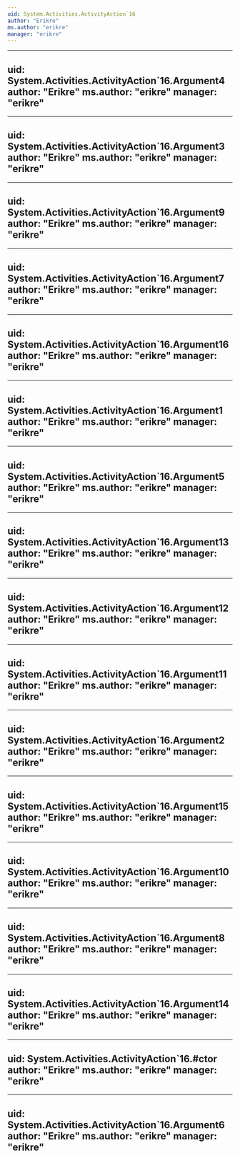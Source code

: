 ```yaml
---
uid: System.Activities.ActivityAction`16
author: "Erikre"
ms.author: "erikre"
manager: "erikre"
---
```


---
uid: System.Activities.ActivityAction`16.Argument4
author: "Erikre"
ms.author: "erikre"
manager: "erikre"
---

---
uid: System.Activities.ActivityAction`16.Argument3
author: "Erikre"
ms.author: "erikre"
manager: "erikre"
---

---
uid: System.Activities.ActivityAction`16.Argument9
author: "Erikre"
ms.author: "erikre"
manager: "erikre"
---

---
uid: System.Activities.ActivityAction`16.Argument7
author: "Erikre"
ms.author: "erikre"
manager: "erikre"
---

---
uid: System.Activities.ActivityAction`16.Argument16
author: "Erikre"
ms.author: "erikre"
manager: "erikre"
---

---
uid: System.Activities.ActivityAction`16.Argument1
author: "Erikre"
ms.author: "erikre"
manager: "erikre"
---

---
uid: System.Activities.ActivityAction`16.Argument5
author: "Erikre"
ms.author: "erikre"
manager: "erikre"
---

---
uid: System.Activities.ActivityAction`16.Argument13
author: "Erikre"
ms.author: "erikre"
manager: "erikre"
---

---
uid: System.Activities.ActivityAction`16.Argument12
author: "Erikre"
ms.author: "erikre"
manager: "erikre"
---

---
uid: System.Activities.ActivityAction`16.Argument11
author: "Erikre"
ms.author: "erikre"
manager: "erikre"
---

---
uid: System.Activities.ActivityAction`16.Argument2
author: "Erikre"
ms.author: "erikre"
manager: "erikre"
---

---
uid: System.Activities.ActivityAction`16.Argument15
author: "Erikre"
ms.author: "erikre"
manager: "erikre"
---

---
uid: System.Activities.ActivityAction`16.Argument10
author: "Erikre"
ms.author: "erikre"
manager: "erikre"
---

---
uid: System.Activities.ActivityAction`16.Argument8
author: "Erikre"
ms.author: "erikre"
manager: "erikre"
---

---
uid: System.Activities.ActivityAction`16.Argument14
author: "Erikre"
ms.author: "erikre"
manager: "erikre"
---

---
uid: System.Activities.ActivityAction`16.#ctor
author: "Erikre"
ms.author: "erikre"
manager: "erikre"
---

---
uid: System.Activities.ActivityAction`16.Argument6
author: "Erikre"
ms.author: "erikre"
manager: "erikre"
---
